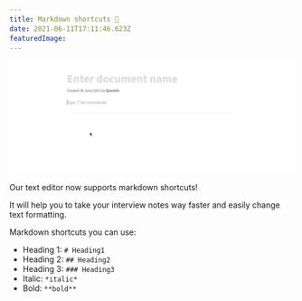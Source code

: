 ```yaml
---
title: Markdown shortcuts 🦸
date: 2021-06-11T17:11:46.623Z
featuredImage:
---
```


![demo markdown shortcuts](./2021-06-11-demo.gif)

Our text editor now supports markdown shortcuts!

It will help you to take your interview notes way faster and easily change text formatting.

Markdown shortcuts you can use:

- Heading 1: `# Heading1`
- Heading 2: `## Heading2`
- Heading 3: `### Heading3`
- Italic: `*italic*`
- Bold: `**bold**`
